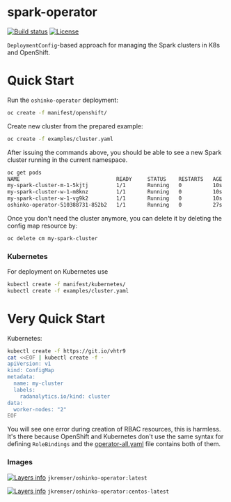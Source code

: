 # spark-operator

[![Build status](https://travis-ci.org/Jiri-Kremser/oshinko-operator.svg?branch=master)](https://travis-ci.org/Jiri-Kremser/oshinko-operator)
[![License](https://img.shields.io/badge/license-Apache--2.0-blue.svg)](http://www.apache.org/licenses/LICENSE-2.0)

`DeploymentConfig`-based approach for managing the Spark clusters in K8s and OpenShift.

# Quick Start

Run the `oshinko-operator` deployment:
```bash
oc create -f manifest/openshift/
```

Create new cluster from the prepared example:

```bash
oc create -f examples/cluster.yaml
```

After issuing the commands above, you should be able to see a new Spark cluster running in the current namespace.

```bash
oc get pods
NAME                               READY     STATUS    RESTARTS   AGE
my-spark-cluster-m-1-5kjtj         1/1       Running   0          10s
my-spark-cluster-w-1-m8knz         1/1       Running   0          10s
my-spark-cluster-w-1-vg9k2         1/1       Running   0          10s
oshinko-operator-510388731-852b2   1/1       Running   0          27s
```

Once you don't need the cluster anymore, you can delete it by deleting the config map resource by:
```bash
oc delete cm my-spark-cluster
```

### Kubernetes

For deployment on Kubernetes use
```bash
kubectl create -f manifest/kubernetes/
kubectl create -f examples/cluster.yaml
```

# Very Quick Start

Kubernetes:
```bash
kubectl create -f https://git.io/vhtr9
cat <<EOF | kubectl create -f -
apiVersion: v1
kind: ConfigMap
metadata:
  name: my-cluster
  labels:
    radanalytics.io/kind: cluster
data:
  worker-nodes: "2"
EOF
```

You will see one error during creation of RBAC resources, this is harmless. It's there because OpenShift and Kubernetes don't use the
same syntax for defining `RoleBindings` and the [operator-all.yaml](./manifest/universal/operator-all.yaml) file contains both of them.

### Images
[![Layers info](https://images.microbadger.com/badges/image/jkremser/oshinko-operator.svg)](https://microbadger.com/images/jkremser/oshinko-operator)
`jkremser/oshinko-operator:latest`

[![Layers info](https://images.microbadger.com/badges/image/jkremser/oshinko-operator:centos-latest.svg)](https://microbadger.com/images/jkremser/oshinko-operator:centos-latest)
`jkremser/oshinko-operator:centos-latest`
